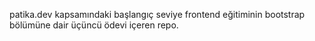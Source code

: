 patika.dev kapsamındaki başlangıç seviye frontend eğitiminin bootstrap bölümüne dair üçüncü ödevi içeren repo.
